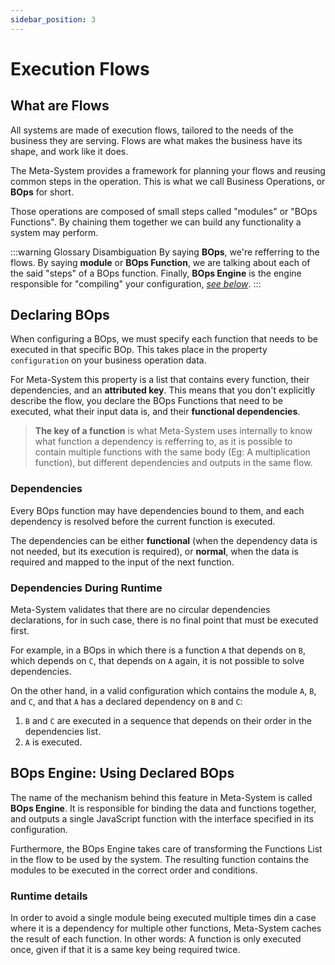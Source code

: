 ```yaml
---
sidebar_position: 3
---
```


# Execution Flows

## What are Flows
All systems are made of execution flows, tailored to the needs of the business they are serving. Flows are what makes the business have its shape, and work like it does.

The Meta-System provides a framework for planning your flows and reusing common steps in the operation. This is what we call Business Operations, or **BOps** for short.

Those operations are composed of small steps called "modules" or "BOps Functions". By chaining them together we can build any functionality a system may perform.

:::warning Glossary Disambiguation
By saying **BOps**, we're refferring to the flows. By saying **module** or **BOps Function**, we are talking about each of the said "steps" of a BOps function. Finally, **BOps Engine** is the engine responsible for "compiling" your configuration, *[see below](#bops-engine-using-declared-bops)*.
:::

## Declaring BOps

When configuring a BOps, we must specify each function that needs to be executed in that specific BOp. This takes place in the property `configuration` on your business operation data.

For Meta-System this property is a list that contains every function, their dependencies, and an **attributed key**. This means that you don't explicitly describe the flow, you declare the BOps Functions that need to be executed, what their input data is, and their **functional dependencies**.

> **The key of a function** is what Meta-System uses internally to know what function a dependency is refferring to, as it is possible to contain multiple functions with the same body (Eg: A multiplication function), but different dependencies and outputs in the same flow.

### Dependencies

Every BOps function may have dependencies bound to them, and each dependency is resolved before the current function is executed.

The dependencies can be either **functional** (when the dependency data is not needed, but its execution is required), or **normal**, when the data is required and mapped to the input of the next function.

### Dependencies During Runtime

Meta-System validates that there are no circular dependencies declarations, for in such case, there is no final point that must be executed first.

For example, in a BOps in which there is a function `A` that depends on `B`, which depends on `C`, that depends on `A` again, it is not possible to solve dependencies.

On the other hand, in a valid configuration which contains the module `A`, `B`, and `C`, and that `A` has a declared dependency on `B` and `C`:
1. `B` and `C` are executed in a sequence that depends on their order in the dependencies list.
2. `A` is executed.

## BOps Engine: Using Declared BOps

The name of the mechanism behind this feature in Meta-System is called **BOps Engine**. It is responsible for binding the data and functions together, and outputs a single JavaScript function with the interface specified in its configuration.

Furthermore, the BOps Engine takes care of transforming the Functions List in the flow to be used by the system. The resulting function contains the modules to be executed in the correct order and conditions.

### Runtime details

In order to avoid a single module being executed multiple times din a case where it is a dependency for multiple other functions, Meta-System caches the result of each function. In other words: A function is only executed once, given if that it is a same key being required twice.
